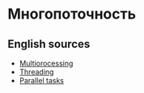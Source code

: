 # Многопоточность
## English sources
* [Multiorocessing](https://docs.python.org/3.6/library/multiprocessing.html)
* [Threading](https://docs.python.org/3.6/library/threading.html)
* [Parallel tasks](https://docs.python.org/3/library/concurrent.futures.html)